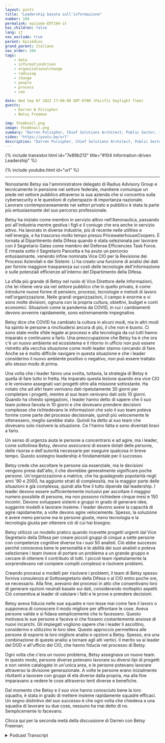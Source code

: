 ```yaml
---
layout: posts
title: "Leadership basata sull'informazione"
number: 104
permalink: episode-EDT104-it
has_children: false
lang: it
nav_exclude: true
parent: Episódios
grand_parent: Italiano
nav_order: 104
tags:
    - data
    - informationdriven
    - organizationalchange
    - radiusag
    - change
    - people
    - process
    - ceo

date: Wed Sep 07 2022 17:00:00 GMT-0700 (Pacific Daylight Time)
guests:
    - Darren W Pulsipher
    - Betsy Freeman

img: thumbnail.png
image: thumbnail.png
summary: "Darren Pulsipher, Chief Solutions Architect, Public Sector, Intel parla con Betsy Freeman, CEO di Radius Advisory Group, della sua esperienza come leader orientato all'informazione nei settori pubblico e privato. Prima parte di due."
video: "https://youtu.be/url"
description: "Darren Pulsipher, Chief Solutions Architect, Public Sector, Intel parla con Betsy Freeman, CEO di Radius Advisory Group, della sua esperienza come leader orientato all'informazione nei settori pubblico e privato. Prima parte di due."
---
```


<div>
{% include transistor.html id="7e89b213" title="#104 Information-driven Leadership" %}

{% include youtube.html id="url" %}
</div>

---

Nonostante Betsy sia l'amministratore delegato di Radius Advisory Group e tecnicamente in pensione nel settore federale, mantiene comunque un piede nel settore pubblico attraverso la sua azienda che si concentra sulla cybersecurity e le questioni di cyberspazio di importanza nazionale. Lavorare contemporaneamente nei settori privato e pubblico è stata la parte più entusiasmante del suo percorso professionale.

Betsy ha iniziato come membro in servizio attivo nell'Aeronautica, passando poi all'industria mentre gestiva i figli e il coniuge che era anche in servizio attivo. Ha lavorato in diverse industrie, più di recente nelle utilities e nell'energia, e ha trascorso molto tempo presso PricewaterhouseCoopers. È tornata al Dipartimento della Difesa quando è stata selezionata per lavorare con il Segretario Gates come membro del Defense Efficiencies Task Force. È rimasta sotto il Segretario Pancetta e ha avuto un percorso entusiasmante, venendo infine nominata Vice CIO per la Revisione dei Processi Aziendali e dei Sistemi. Lì ha creato una funzione di analisi dei dati per fornire maggiore trasparenza sui costi delle tecnologie dell'informazione e sulle potenziali efficienze all'interno del Dipartimento della Difesa.

La sfida più grande di Betsy nel ruolo di Vice Direttore delle Informazioni, che lei ritiene vera sia nel settore pubblico che in quello privato, è come introdurre nuove forme di pensiero, processi, tecnologie e metodi di lavoro nell'organizzazione. Nelle grandi organizzazioni, il campo è enorme e vi sono molte divisioni, ognuna con la propria cultura, obiettivi, budget e conti economici. Situazioni come la pandemia da COVID, in cui i cambiamenti devono avvenire rapidamente, sono estremamente impegnative.

Betsy dice che COVID ha cambiato la cultura in alcuni modi, ma in altri modi ha spinto le persone a rinchiudersi ancora di più, il che non è buono. Ci sono state molte sfide legate ai processi e alla tecnologia da cui tutti hanno imparato e continuano a farlo. Una preoccupazione che Betsy ha è che ora c'è un nuovo ambiente ed ecosistema e il ritorno in ufficio non può essere ristretto alla vecchia situazione come molti leader stanno cercando di fare. Anche se è molto difficile navigare in questa situazione e che i leader considerino il nuovo ambiente positivo o negativo, non può essere trattato allo stesso modo di prima.

Una volta che i leader fanno una svolta, tuttavia, la strategia di Betsy è quella di fare tutto in fretta. Ha imparato questa lezione quando era vice CIO e le venivano assegnati vari progetti oltre alla missione sottostante. Ha notato che ad altri team venivano dati ripetutamente 30 giorni per completare i progetti, mentre al suo team venivano dati solo 10 giorni. Quando ha chiesto spiegazioni, i leader hanno detto di sapere che il suo team poteva farcela in 10 giorni e che dovevano prendere decisioni complesse che richiedevano le informazioni che solo il suo team poteva fornire come parte del processo decisionale, quindi più velocemente le ottenessero, meglio sarebbe stato. Quindi ha detto al suo team che dovevano solo risolvere la situazione. Ce l'hanno fatta e sono diventati bravi a farlo.

Un senso di urgenza aiuta le persone a concentrarsi e ad agire, ma i leader, come sottolinea Betsy, devono assicurarsi di essere dotati delle persone, delle risorse e dell'autorità necessarie per eseguire qualcosa in breve tempo. Questo sostegno leadership è fondamentale per il successo.

Betsy crede che ascoltare le persone sia essenziale, ma le decisioni vengono prese dall'alto, il che dovrebbe generalmente significare poche persone. Un'organizzazione a matrice, che ha guadagnato popolarità negli anni '90 e 2000, ha aggiunto strati di complessità, ma la maggior parte delle situazioni è già complessa, quindi alla fine il tutto dipende dal leadership. I leader devono essere sufficientemente inclusivi per ascoltare il maggior numero possibile di persone, ma non possono richiedere cinque mesi e 150 incontri. Devono sviluppare sistemi e gruppi in grado di generare idee, suggerire modelli e lavorare insieme. I leader devono avere la capacità di agire rapidamente; a volte devono agire velocemente. Spesso, la soluzione è avere meno persone ma le persone giuste, meno tecnologia e la tecnologia giusta per ottenere ciò di cui hai bisogno.

Betsy utilizzò un modello pratico quando ricevette progetti urgenti dal Vice Segretario della Difesa per creare piccoli gruppi di cinque a sette persone con competenze cognitive diverse tra i suoi 50 analisti. Ciò ebbe successo perché conosceva bene le personalità e le abilità dei suoi analisti e poteva selezionare i team invece di portare un problema a un grande gruppo e cercare di ottenere il contributo di tutti. I piccoli team ripetutamente la sorprendevano nel compiere compiti complessi e risolvere problemi.

Creando processi e modelli per risolvere i problemi, il team di Betsy spesso forniva consulenza al Sottosegretario della Difesa o al CIO entro poche ore, se necessario. Alla fine, avevano dei processi in atto che consentivano loro di generare opzioni neutrali basate sui dati, considerando molteplici aspetti. Ciò consentiva ai leader di valutare i fatti e le prove e prendere decisioni.

Betsy aveva fiducia nelle sue squadre e non lesse mai come fare il lavoro o supponeva di conoscere il modo migliore per affrontare le cose. Aveva persone valide e si fidava semplicemente che lo facessero. Questo motivava le sue persone e faceva sì che fossero costantemente ansiose di nuovi incarichi. Gli impiegati vogliono sapere che i leader li ascoltino, considerino e utilizzino le loro idee. Questo approccio permetteva alle persone di esporre la loro migliore analisi e opzioni a Betsy. Spesso, era una combinazione di queste analisi a tornare agli alti vertici. Il merito va ai leader del DOD e all'ufficio del CIO, che hanno fiducia nel processo di Betsy.

Ogni volta che c'era un nuovo problema, Betsy assegnava un nuovo team. In questo modo, persone diverse potevano lavorare su diversi tipi di progetti e non venire catalogate in un'unica area, e le persone potevano lavorare attraverso la divisione generazionale. A volte le persone erano inizialmente riluttanti a lavorare con gruppi di età diverse dalla propria, ma alla fine imparavano a vedere le cose attraverso lenti diverse e benefiche.

Dal momento che Betsy e il suo vice hanno conosciuto bene la loro squadra, è stata in grado di mettere insieme rapidamente squadre efficaci. Un segno distintivo del suo successo è che ogni volta che chiedeva a una squadra di lavorare su due cose, nessuno ha mai detto di no. Semplicemente lo facevano.

Clicca qui per la seconda metà della discussione di Darren con Betsy Freeman.



<details>
<summary> Podcast Transcript </summary>

<p></p>

</details>
